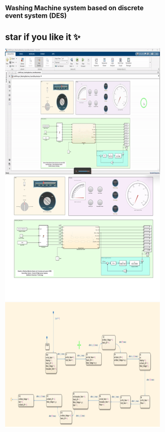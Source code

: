 ## Washing Machine system based on discrete event system (DES)
# star if you like it ✨

<p align="center">
  <img title="Fig1" height="410" src="images/1.gif">
  <br />
  <img title="Fig2" height="410" src="images/1.png">
  <br />
  <img title="Fig3" height="410" src="images/2.png">
</p>



